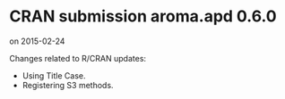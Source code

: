 # CRAN submission aroma.apd 0.6.0
on 2015-02-24

Changes related to R/CRAN updates:

* Using Title Case.
* Registering S3 methods.
